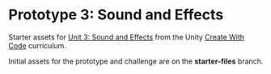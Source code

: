# Prototype 3: Sound and Effects

Starter assets for [Unit 3: Sound and Effects][unit3] from the Unity [Create With Code][cwc] curriculum.

Initial assets for the prototype and challenge are on the **starter-files** branch.

[cwc]: <https://learn.unity.com/course/create-with-code>
[unit3]: <https://learn.unity.com/project/unit-3-sound-and-effects/?courseId=5cf96c41edbc2a2ca6e8810f>
